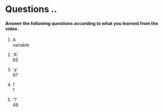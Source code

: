 # Questions ..

#### Answer the following questions according to what you learned from the video.

1. A  
   variable

2. 'A'  
   65

3. 'a'  
   97

4. 1  
   1

5. '1'  
   49
